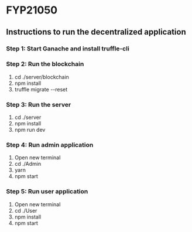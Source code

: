 # FYP21050

## Instructions to run the decentralized application

### Step 1: Start Ganache and install truffle-cli

### Step 2: Run the blockchain

1. cd ./server/blockchain
2. npm install
2. truffle migrate --reset

### Step 3: Run the server

1. cd ./server
2. npm install
3. npm run dev

### Step 4: Run admin application

1. Open new terminal
2. cd ./Admin
3. yarn
4. npm start

### Step 5: Run user application

1. Open new terminal
2. cd ./User
3. npm install
4. npm start
